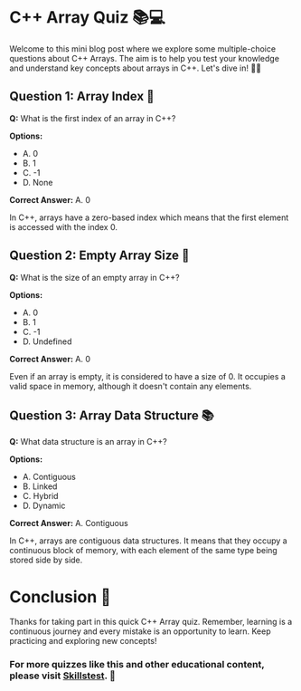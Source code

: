 # C++ Array Quiz 📚💻

Welcome to this mini blog post where we explore some multiple-choice questions about C++ Arrays. The aim is to help you test your knowledge and understand key concepts about arrays in C++. Let's dive in! 🏊‍♂️

## Question 1: Array Index 🤔
**Q:** What is the first index of an array in C++? 

**Options:**
- A. 0
- B. 1
- C. -1
- D. None

**Correct Answer:** A. 0 

In C++, arrays have a zero-based index which means that the first element is accessed with the index 0.

## Question 2: Empty Array Size 🧐
**Q:** What is the size of an empty array in C++? 

**Options:**
- A. 0
- B. 1
- C. -1
- D. Undefined

**Correct Answer:** A. 0

Even if an array is empty, it is considered to have a size of 0. It occupies a valid space in memory, although it doesn't contain any elements.

## Question 3: Array Data Structure 📚
**Q:** What data structure is an array in C++?

**Options:**
- A. Contiguous
- B. Linked
- C. Hybrid
- D. Dynamic

**Correct Answer:** A. Contiguous

In C++, arrays are contiguous data structures. It means that they occupy a continuous block of memory, with each element of the same type being stored side by side.

# Conclusion 🏁

Thanks for taking part in this quick C++ Array quiz. Remember, learning is a continuous journey and every mistake is an opportunity to learn. Keep practicing and exploring new concepts!

### For more quizzes like this and other educational content, please visit [Skillstest](skillstest.me). 🚀
